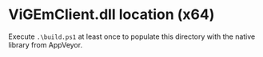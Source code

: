 ﻿# ViGEmClient.dll location (x64)

Execute `.\build.ps1` at least once to populate this directory with the native library from AppVeyor.
